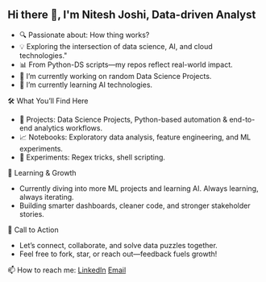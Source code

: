 ## Hi there 👋, I'm Nitesh Joshi, Data-driven Analyst

- 🔍 Passionate about: How thing works?
- 💡 Exploring the intersection of data science, AI, and cloud technologies."
- 📊 From Python-DS scripts—my repos reflect real-world impact.
- 🔭 I’m currently working on random Data Science Projects.
- 🌱 I’m currently learning AI technologies.

🛠️ What You’ll Find Here
- 📁 Projects: Data Science Projects, Python-based automation & end-to-end analytics workflows.
- 📈 Notebooks: Exploratory data analysis, feature engineering, and ML experiments.
- 🧪 Experiments: Regex tricks, shell scripting.

🌱 Learning & Growth
-  Currently diving into more ML projects and learning AI. Always learning, always iterating.
-  Building smarter dashboards, cleaner code, and stronger stakeholder stories.

💬 Call to Action
-  Let’s connect, collaborate, and solve data puzzles together.
-  Feel free to fork, star, or reach out—feedback fuels growth!

 📫 How to reach me: [LinkedIn](https://www.linkedin.com/in/nitesh-joshi-30930368/)
 [Email](niteshjoshi4490@gmail.com)
 


<!--
**niteshjoshi4490/niteshjoshi4490** is a ✨ _special_ ✨ repository because its `README.md` (this file) appears on your GitHub profile.

Here are some ideas to get you started:


- 🌱 I’m currently learning ...
- 👯 I’m looking to collaborate on ...
- 🤔 I’m looking for help with ...
- 💬 Ask me about ...
- 📫 How to reach me: ...
- 😄 Pronouns: ...
- ⚡ Fun fact: ...
-->
